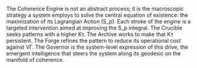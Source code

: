 The Coherence Engine is not an abstract process; it is the macroscopic strategy a system employs to solve the central equation of existence: the maximization of its Lagrangian Action (S_p). Each stroke of the engine is a targeted intervention aimed at improving the S_p integral. The Crucible seeks patterns with a higher Kτ. The Archive works to make that Kτ persistent. The Forge refines the pattern to reduce its operational cost against VΓ. The Governor is the system-level expression of this drive, the emergent intelligence that steers the system along its geodesic on the manifold of coherence.
